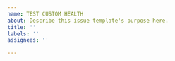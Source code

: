```yaml
---
name: TEST CUSTOM HEALTH
about: Describe this issue template's purpose here.
title: ''
labels: ''
assignees: ''

---
```



